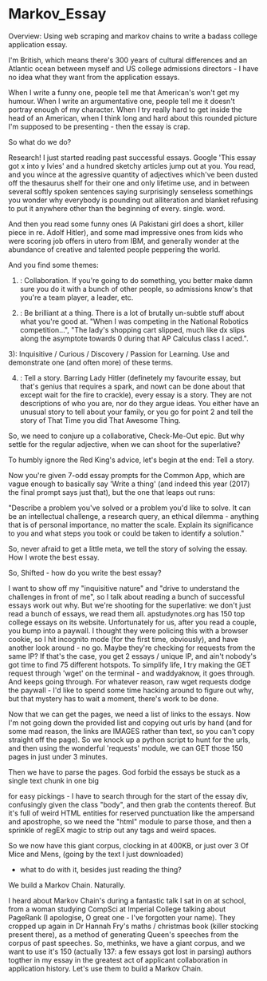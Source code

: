 # Markov_Essay

Overview: Using web scraping and markov chains to write a badass college application essay.

I'm British, which means there's 300 years of cultural differences and an Atlantic ocean between myself and US college
admissions directors - I have no idea what they want from the application essays.

When I write a funny one, people tell me that American's won't get my humour. When I write an argumentative one,
people tell me it doesn't portray enough of my character. When I try really hard to get inside the head of an American,
when I think long and hard about this rounded picture I'm supposed to be presenting - then the essay is crap.

So what do we do?

Research! I just started reading past successful essays. Google 'This essay got x into y Ivies' and a hundred sketchy
articles jump out at you. You read, and you wince at the agressive quantity of adjectives which've been dusted off the 
thesaurus shelf for their one and only lifetime use, and in between several softly spoken sentences saying surprisingly
senseless somethings you wonder why everybody is pounding out alliteration and blanket refusing to put it anywhere other than
the beginning of every. single. word.

And then you read some funny ones (A Pakistani girl does a short, killer piece in re. Adolf Hitler), and some mad impressive
ones from kids who were scoring job offers in utero from IBM, and generally wonder at the abundance of creative and talented
people peppering the world.

And you find some themes:

1) : Collaboration. If you're going to do something, you better make damn sure you do it with a bunch of other
people, so admissions know's that you're a team player, a leader, etc.

2) : Be brilliant at a thing. There is a lot of brutally un-subtle stuff about what you're good at. "When I was
competing in the National Robotics competition...", "The lady's shopping cart slipped, much like dx slips along the asymptote
towards 0 during that AP Calculus class I aced.".

3): Inquisitive / Curious / Discovery / Passion for Learning. Use and demonstrate one (and often more) of these terms.

4) : Tell a story. Barring Lady Hitler (definetely my favourite essay, but that's genius that
requires a spark, and nowt can be done about that except wait for the fire to crackle), every essay is a story. They are not
descriptions of who you are, nor do they argue ideas. You either have an unusual story to tell about your family, or you
go for point 2 and tell the story of That Time you did That Awesome Thing.

So, we need to conjure up a collaborative, Check-Me-Out epic. But why settle for the regular adjective, when we can shoot 
for the superlative?

To humbly ignore the Red King's advice, let's begin at the end: Tell a story. 

Now you're given 7-odd essay prompts for the Common App, which are vague enough to basically say 'Write a thing' (and indeed
this year (2017) the final prompt says just that), but the one that leaps out runs: 

"Describe a problem you've solved or a problem you'd like to solve. It can be an intellectual challenge, a research query, 
an ethical dilemma - anything that is of personal importance, no matter the scale. Explain its significance to you 
and what steps you took or could be taken to identify a solution."

So, never afraid to get a little meta, we tell the story of solving the essay. How I wrote the best essay.

So, Shifted - how do you write the best essay?

I want to show off my "inquisitive nature" and "drive to understand the challenges in front of me",
so I talk about reading a bunch of successful essays work out why. But we're shooting for the superlative: we don't just 
read a bunch of essays, we read them all. apstudynotes.org has 150 top college essays on its website. Unfortunately for us,
after you read a couple, you bump into a paywall. I thought they were policing this with a browser cookie, so I hit incognito
mode (for the first time, obviously), and have another look around - no go. Maybe they're checking for requests from the same
IP? If that's the case, you get 2 essays / unique IP, and ain't nobody's got time to find 75 different hotspots. To simplify
life, I try making the GET request through 'wget' on the terminal - and waddyaknow, it goes through. And keeps going through.
For whatever reason, raw wget requests dodge the paywall - I'd like to spend some time hacking around to figure out why,
but that mystery has to wait a moment, there's work to be done.

Now that we can get the pages, we need a list of links to the essays. Now I'm not going down the provided list and copying
out urls by hand (and for some mad reason, the links are IMAGES rather than text, so you can't copy straight off the page).
So we knock up a python script to hunt for the urls, and then using the wonderful 'requests' module, we can GET those 150
pages in just under 3 minutes. 

Then we have to parse the pages. God forbid the essays be stuck as a single text chunk in one big <p class="essay"> for
easy pickings - I have to search through for the start of the essay div, confusingly given the class "body", and then
grab the contents thereof. But it's full of weird HTML entities for reserved punctuation like the ampersand and apostrophe, 
so we need the "html" module to parse those, and then a sprinkle of regEX magic to strip out any tags and weird spaces. 

So we now have this giant corpus, clocking in at 400KB, or just over 3 Of Mice and Mens, (going by the text I just downloaded)
- what to do with it, besides just reading the thing?

We build a Markov Chain. Naturally.

I heard about Markov Chain's during a fantastic talk I sat in on at school, from a woman studying CompSci at Imperial College
talking about PageRank (I apologise, O great one - I've forgotten your name). They cropped up again in Dr Hannah Fry's 
maths / christmas book (killer stocking present there), as a method of generating Queen's speeches from the corpus of past
speeches. So, methinks, we have a giant corpus, and we want to use it's 150 (actually 137: a few essays got lost in parsing)
authors togther in my essay in the greatest act of applicant collaboration in application history. Let's use them to build 
a Markov Chain.
